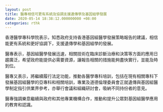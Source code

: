 ```yaml
---
layout: post
title: 醫專相信可更有系統及協調支援遺傳學及基因組學發展
date: 2020-05-14 18:38:12.000000000 +08:00
categories: rthk
---
```


香港醫學專科學院表示，知悉政府支持香港基因組醫學發展策略報告的建議，相信能更有系統和更好協調下，支援遺傳學和基因組學的發展。

醫專表示，基因組醫學發展迅速，相關技術在臨床診斷治療和決策等方面的應用日趨廣泛，希望政府能提供必需要資源，讓報告相關的措施能夠盡快實行，並能及時到位。

醫專又表示，將繼續履行法定功能，推動各醫學專科培訓，包括在現有相關專科下發展基因組醫學的亞專科和相關培訓，專業及道德倫理委員會正就遺傳與基因組醫學制定指引供業界參考，亦舉行會議和組織研討會，吸納不同持份者的意見。

醫專強調樂意繼續與政府和其他專業機構合作，推動和提升公眾對基因組醫學應用的教育和認識。
